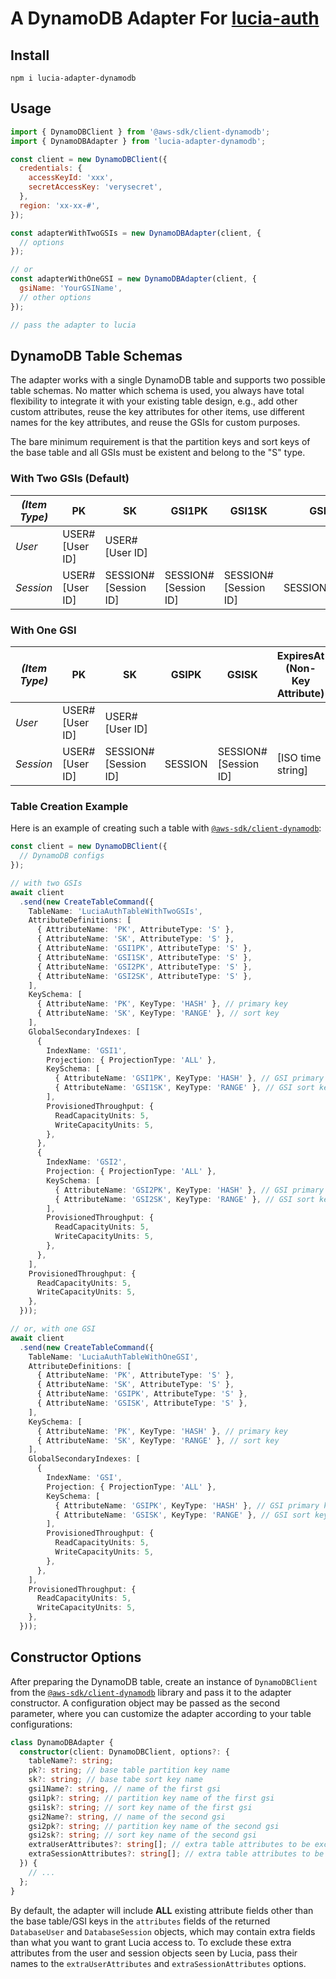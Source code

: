 # A DynamoDB Adapter For [lucia-auth](https://github.com/lucia-auth/lucia)

## Install

```shell
npm i lucia-adapter-dynamodb
```

## Usage

```javascript
import { DynamoDBClient } from '@aws-sdk/client-dynamodb';
import { DynamoDBAdapter } from 'lucia-adapter-dynamodb';

const client = new DynamoDBClient({
  credentials: {
    accessKeyId: 'xxx',
    secretAccessKey: 'verysecret',
  },
  region: 'xx-xx-#',
});

const adapterWithTwoGSIs = new DynamoDBAdapter(client, {
  // options
});

// or
const adapterWithOneGSI = new DynamoDBAdapter(client, {
  gsiName: 'YourGSIName',
  // other options
});

// pass the adapter to lucia
```

## DynamoDB Table Schemas

The adapter works with a single DynamoDB table and supports two possible table schemas. No matter which schema is used, you always have total flexibility to integrate it with your existing table design, e.g., add other custom attributes, reuse the key attributes for other items, use different names for the key attributes, and reuse the GSIs for custom purposes.

The bare minimum requirement is that the partition keys and sort keys of the base table and all GSIs must be existent and belong to the "S" type.

### With Two GSIs (Default)

| *(Item Type)* | PK             | SK                   | GSI1PK               | GSI1SK               | GSI2PK          | GSI2SK            |
| ------------- | -------------- | -------------------- | -------------------- | -------------------- | --------------- | ----------------- |
| *User*        | USER#[User ID] | USER#[User ID]       |                      |                      |                 |                   |
| *Session*     | USER#[User ID] | SESSION#[Session ID] | SESSION#[Session ID] | SESSION#[Session ID] | SESSION_EXPIRES | [ISO time string] |

### With One GSI

| *(Item Type)* | PK             | SK                   | GSIPK   | GSISK                | ExpiresAt (Non-Key Attribute) |
| ------------- | -------------- | -------------------- | ------- | -------------------- | ----------------------------- |
| *User*        | USER#[User ID] | USER#[User ID]       |         |                      |                               |
| *Session*     | USER#[User ID] | SESSION#[Session ID] | SESSION | SESSION#[Session ID] | [ISO time string]             |

### Table Creation Example

Here is an example of creating such a table with [`@aws-sdk/client-dynamodb`](https://docs.aws.amazon.com/AWSJavaScriptSDK/v3/latest/client/dynamodb/):

```typescript
const client = new DynamoDBClient({
  // DynamoDB configs
});

// with two GSIs
await client
  .send(new CreateTableCommand({
    TableName: 'LuciaAuthTableWithTwoGSIs',
    AttributeDefinitions: [
      { AttributeName: 'PK', AttributeType: 'S' },
      { AttributeName: 'SK', AttributeType: 'S' },
      { AttributeName: 'GSI1PK', AttributeType: 'S' },
      { AttributeName: 'GSI1SK', AttributeType: 'S' },
      { AttributeName: 'GSI2PK', AttributeType: 'S' },
      { AttributeName: 'GSI2SK', AttributeType: 'S' },
    ],
    KeySchema: [
      { AttributeName: 'PK', KeyType: 'HASH' }, // primary key
      { AttributeName: 'SK', KeyType: 'RANGE' }, // sort key
    ],
    GlobalSecondaryIndexes: [
      {
        IndexName: 'GSI1',
        Projection: { ProjectionType: 'ALL' },
        KeySchema: [
          { AttributeName: 'GSI1PK', KeyType: 'HASH' }, // GSI primary key
          { AttributeName: 'GSI1SK', KeyType: 'RANGE' }, // GSI sort key
        ],
        ProvisionedThroughput: {
          ReadCapacityUnits: 5,
          WriteCapacityUnits: 5,
        },
      },
      {
        IndexName: 'GSI2',
        Projection: { ProjectionType: 'ALL' },
        KeySchema: [
          { AttributeName: 'GSI2PK', KeyType: 'HASH' }, // GSI primary key
          { AttributeName: 'GSI2SK', KeyType: 'RANGE' }, // GSI sort key
        ],
        ProvisionedThroughput: {
          ReadCapacityUnits: 5,
          WriteCapacityUnits: 5,
        },
      },
    ],
    ProvisionedThroughput: {
      ReadCapacityUnits: 5,
      WriteCapacityUnits: 5,
    },
  }));

// or, with one GSI
await client
  .send(new CreateTableCommand({
    TableName: 'LuciaAuthTableWithOneGSI',
    AttributeDefinitions: [
      { AttributeName: 'PK', AttributeType: 'S' },
      { AttributeName: 'SK', AttributeType: 'S' },
      { AttributeName: 'GSIPK', AttributeType: 'S' },
      { AttributeName: 'GSISK', AttributeType: 'S' },
    ],
    KeySchema: [
      { AttributeName: 'PK', KeyType: 'HASH' }, // primary key
      { AttributeName: 'SK', KeyType: 'RANGE' }, // sort key
    ],
    GlobalSecondaryIndexes: [
      {
        IndexName: 'GSI',
        Projection: { ProjectionType: 'ALL' },
        KeySchema: [
          { AttributeName: 'GSIPK', KeyType: 'HASH' }, // GSI primary key
          { AttributeName: 'GSISK', KeyType: 'RANGE' }, // GSI sort key
        ],
        ProvisionedThroughput: {
          ReadCapacityUnits: 5,
          WriteCapacityUnits: 5,
        },
      },
    ],
    ProvisionedThroughput: {
      ReadCapacityUnits: 5,
      WriteCapacityUnits: 5,
    },
  }));
```

## Constructor Options

After preparing the DynamoDB table, create an instance of `DynamoDBClient` from the [`@aws-sdk/client-dynamodb`](https://docs.aws.amazon.com/AWSJavaScriptSDK/v3/latest/client/dynamodb/) library and pass it to the adapter constructor. A configuration object may be passed as the second parameter, where you can customize the adapter according to your table configurations:

```typescript
class DynamoDBAdapter {
  constructor(client: DynamoDBClient, options?: {
    tableName?: string;
    pk?: string; // base table partition key name
    sk?: string; // base tabe sort key name
    gsi1Name?: string, // name of the first gsi
    gsi1pk?: string; // partition key name of the first gsi
    gsi1sk?: string; // sort key name of the first gsi
    gsi2Name?: string, // name of the second gsi
    gsi2pk?: string; // partition key name of the second gsi
    gsi2sk?: string; // sort key name of the second gsi
    extraUserAttributes?: string[]; // extra table attributes to be excluded in DatabaseUser
    extraSessionAttributes?: string[]; // extra table attributes to be excluded in DatabaseSession
  }) {
    // ...
  };
}
```

By default, the adapter will include **ALL** existing attribute fields other than the base table/GSI keys in the `attributes` fields of the returned `DatabaseUser` and `DatabaseSession` objects, which may contain extra fields than what you want to grant Lucia access to. To exclude these extra attributes from the user and session objects seen by Lucia, pass their names to the `extraUserAttributes` and `extraSessionAttributes` options.
